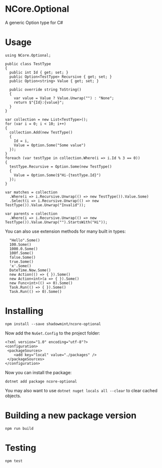 # NCore.Optional

A generic Option type for C#

# Usage

    using NCore.Optional;

    public class TestType
    {
      public int Id { get; set; }
      public Option<TestType> Recursive { get; set; }
      public Option<string> Value { get; set; }

      public override string ToString()
      {
        var value = Value ? Value.Unwrap("") : "None";
        return $"{Id}:{value}";
      }
    }
        
    var collection = new List<TestType>();
    for (var i = 0; i < 10; i++)
    {
      collection.Add(new TestType()
      {
        Id = i,
        Value = Option.Some("Some value")
      });
    }
    foreach (var testType in collection.Where(i => i.Id % 3 == 0))
    {
      testType.Recursive = Option.Some(new TestType()
      {
        Value = Option.Some($"Hi-{testType.Id}")
      });
    }

    var matches = collection
      .Where(i => i.Recursive.Unwrap(() => new TestType()).Value.Some)
      .Select(i => i.Recursive.Unwrap(() => new TestType()).Value.Unwrap("Invalid"));

    var parents = collection
      .Where(i => i.Recursive.Unwrap(() => new TestType()).Value.Unwrap("").StartsWith("Hi"));

You can also use extension methods for many built in types:

      "Hello".Some()
      100.Some()
      1000.0.Some()
      100f.Some()
      false.Some()
      true.Some()
      'x'.Some()
      DateTime.Now.Some()
      new Action(() => { }).Some()
      new Action<int>(a => { }).Some()
      new Func<int>(() => 0).Some()
      Task.Run(() => { }).Some()
      Task.Run(() => 0).Some()

# Installing

    npm install --save shadowmint/ncore-optional

Now add the `NuGet.Config` to the project folder:

    <?xml version="1.0" encoding="utf-8"?>
    <configuration>
     <packageSources>
        <add key="local" value="./packages" />
     </packageSources>
    </configuration>

Now you can install the package:

    dotnet add package ncore-optional

You may also want to use `dotnet nuget locals all --clear` to clear cached objects.

# Building a new package version

    npm run build

# Testing

    npm test
